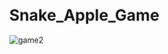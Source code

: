 # Snake_Apple_Game
![game2](https://user-images.githubusercontent.com/85625961/182896596-36fa7b14-6257-4944-b49b-5ffbd5ae2b17.JPG)

